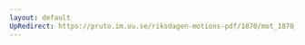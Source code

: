 ```yaml
---
layout: default
UpRedirect: https://pruto.im.uu.se/riksdagen-motions-pdf/1870/mot_1870__ak__16.pdf
---
```

